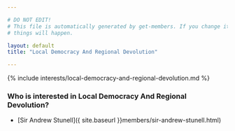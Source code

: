 ```yaml
---

# DO NOT EDIT!
# This file is automatically generated by get-members. If you change it, bad
# things will happen.

layout: default
title: "Local Democracy And Regional Devolution"

---
```


{% include interests/local-democracy-and-regional-devolution.md %}

### Who is interested in Local Democracy And Regional Devolution?


* [Sir Andrew Stunell]({ site.baseurl }}members/sir-andrew-stunell.html)
